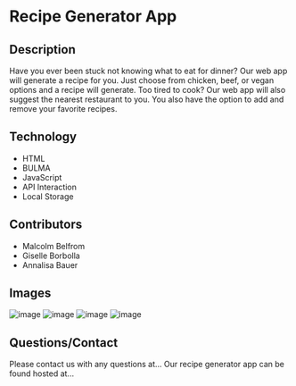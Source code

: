 # Recipe Generator App

## Description
Have you ever been stuck not knowing what to eat for dinner? Our web app will generate a recipe for you. Just choose from chicken, beef, or vegan options and a recipe will generate. Too tired to cook? Our web app will also suggest the nearest restaurant to you. You also have the option to add and remove your favorite recipes.

## Technology
- HTML
- BULMA
- JavaScript
- API Interaction 
- Local Storage

## Contributors
- Malcolm Belfrom
- Giselle Borbolla
- Annalisa Bauer

## Images
![image](https://user-images.githubusercontent.com/87721575/132913782-9d9b3185-3846-444c-8ef1-0ed828521688.png)
![image](https://user-images.githubusercontent.com/87721575/132920819-a7f19c4c-9611-4589-a18e-a29b927addec.png)
![image](https://user-images.githubusercontent.com/87721575/132920868-1aa649b3-6a04-4bcc-b08e-1a58993152cd.png)
![image](https://user-images.githubusercontent.com/87721575/132920888-9675bc85-aaa3-494c-bb9f-e0646645bccf.png)







## Questions/Contact
Please contact us with any questions at...
Our recipe generator app can be found hosted at...

